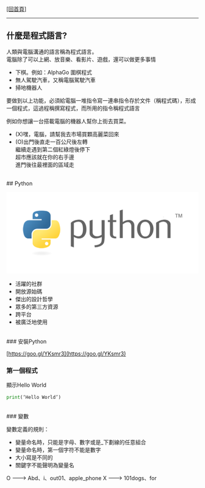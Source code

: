 [[回首頁]](../README.md)<br/>

----
## 什麼是程式語言?

人類與電腦溝通的語言稱為程式語言。<br>
電腦除了可以上網、放音樂、看影片、遊戲，還可以做更多事情<br>
* 下棋。例如：AlphaGo 圍棋程式
* 無人駕駛汽車，又稱電腦駕駛汽車
* 掃地機器人

要做到以上功能，必須給電腦一堆指令寫一連串指令存於文件（稱程式碼），形成一個程式，這過程稱撰寫程式，而所用的指令稱程式語言<br>

例如你想讓一台搭載電腦的機器人幫你上街去買菜。
* (X)嘿，電腦，請幫我去市場買顆高麗菜回來
* (O)出門後直走一百公尺後左轉<br>繼續走遇到第二個紅綠燈後停下<br>超市應該就在你的右手邊<br>進門後往最裡面的區域走<br>
<br>
## Python

<img src="./python-logo.png"  alt="python logo" width="600"/><br>
* 活躍的社群
* 開放源始碼
* 傑出的設計哲學
* 眾多的第三方資源
* 跨平台
* 被廣泛地使用

<br>
### 安裝Python

[https://goo.gl/YKsmr3](https://goo.gl/YKsmr3)
<br>
### 第一個程式

顯示Hello World<br>
```python
print(‘Hello World’)
```
<br>
### 變數

變數定義的規則：<br>
* 變量命名時，只能是字母、數字或是_下劃線的任意組合
* 變量命名時，第一個字符不能是數字
* 大小寫是不同的
* 關鍵字不能聲明為變量名

O ---> Abd、i、out01、apple_phone
X ---> 101dogs、for
<br>


